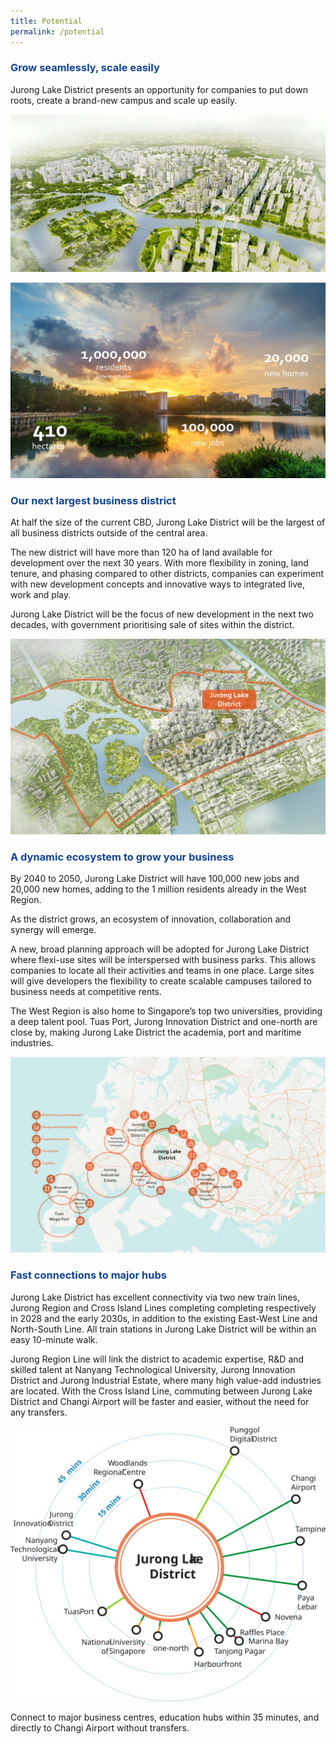 ```yaml
---
title: Potential
permalink: /potential
---
```

<h3 style="color:#124596;">Grow seamlessly, scale easily</h3>

Jurong Lake District presents an opportunity for companies to put down roots, create a brand-new campus and scale up easily.

![Bird's Eye View of JLD](/images/jld_birdseye.jpg)

![Statistics](/images/jld_potentnums.jpg)

<h3 style="color:#124596;">Our next largest business district</h3>

At half the size of the current CBD, Jurong Lake District will be the largest of all business districts outside of the central area.

The new district will have more than 120 ha of land available for development over the next 30 years. With more flexibility in zoning, land
tenure, and phasing compared to other districts, companies can experiment with new development concepts and innovative ways to integrated live, work and play.

Jurong Lake District will be the focus of new development in the next two decades, with government prioritising sale of sites within the district.

![Boundary Map of JLD](/images/jld_boundsmap.jpg)

<h3 style="color:#124596;">A dynamic ecosystem to grow your 
business </h3>

By 2040 to 2050, Jurong Lake District will have 100,000 new jobs and 20,000 new homes, adding to the 1 million residents already in the West Region.

As the district grows, an ecosystem of innovation, collaboration and synergy will emerge.

A new, broad planning approach will be adopted for Jurong Lake District where flexi-use sites will be interspersed with business parks. This allows companies to locate all
their activities and teams in one place. Large sites will give developers the flexibility to create scalable campuses tailored to business needs at competitive rents.

The West Region is also home to Singapore’s top two universities, providing a deep talent pool. Tuas Port, Jurong Innovation District and one-north are close by, making Jurong Lake District the academia, port and maritime industries.

![Overview map of JLD](/images/jld_overviewmap.jpg)

<h3 style="color:#124596;">Fast connections to major hubs</h3>

Jurong Lake District has excellent connectivity via two new train lines, Jurong Region and Cross Island Lines completing completing respectively in 2028 and the early 2030s, in addition to the existing East-West Line and North-South Line. All train stations in Jurong
Lake District will be within an easy 10-minute walk.

Jurong Region Line will link the district to academic expertise, R&D and skilled talent at Nanyang Technological University, Jurong Innovation District and Jurong Industrial Estate, where many high value-add industries are located. With the Cross Island Line, commuting between Jurong Lake District and Changi Airport will be faster and easier, without the need for any transfers.

![Alt text for image on Isomer site](/images/jld_hubmap.svg)

Connect to major business centres, education hubs within 35 minutes, and directly to Changi Airport without transfers.